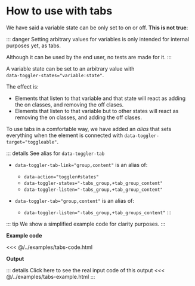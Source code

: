 # How to use with tabs

We have said a variable state can be only set to on or off. **This is not true**:

::: danger
Setting arbitrary values for variables is only intended for internal purposes yet, as tabs.

Although it can be used by the end user, no tests are made for it.
:::

A variable state can be set to an arbitrary value with<br />`data-toggler-states="variable:state"`.

The effect is:
- Elements that listen to that variable and that state will react as adding the on classes, and removing the off clases.
- Elements that listen to that variable but to other states will react as removing the on classes, and adding the off clases.

To use tabs in a comfortable way, we have added an *alias* that sets everything when the element is connected with `data-toggler-target="toggleable"`.

::: details See alias for `data-toggler-tab`
- `data-toggler-tab-link="group,content"` is an alias of:
    - `data-action="toggler#states"`
    - `data-toggler-states="-tabs_group,+tab_group_content"`
    - `data-toggler-listen="-tabs_group,+tab_group_content"`


- `data-toggler-tab="group,content"` is an alias of:
    - `data-toggler-listen="-tabs_group,+tab_groups_content"`
:::

::: tip
We show a simplified example code for clarity purposes.
:::

**Example code**

<<< @/../examples/tabs-code.html

**Output**

::: details Click here to see the real input code of this output
<<< @/../examples/tabs-example.html
:::

<!--@include: ./../../examples/tabs-example.html-->